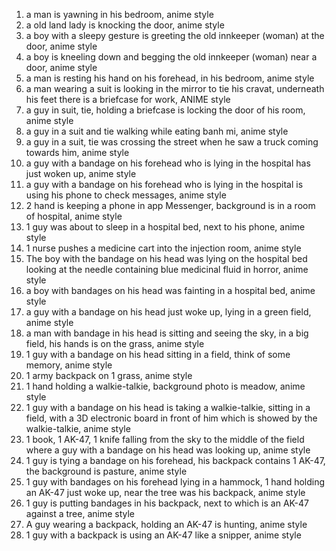 1. a man is yawning in his bedroom, anime style
2. a old land lady is knocking the door, anime style
3. a boy with a sleepy gesture is greeting the old innkeeper (woman) at the door, anime style
4. a boy is kneeling down and begging the old innkeeper (woman) near a door, anime style
5. a man is resting his hand on his forehead, in his bedroom, anime style
6. a man wearing a suit is looking in the mirror to tie his cravat, underneath his feet there is a briefcase for work, ANIME style
7. a guy in suit, tie, holding a briefcase is locking the door of his room, anime style
8. a guy in a suit and tie walking while eating  banh mi, anime style
9. a guy in a suit, tie was crossing the street when he saw a truck coming towards him, anime style
10. a guy with a bandage on his forehead who is lying in the hospital has just woken up, anime style
11. a guy with a bandage on his forehead who is lying in the hospital is using his phone to check messages, anime style
12. 2 hand is keeping a phone in app Messenger, background is in a room of hospital, anime style
13. 1 guy was about to sleep in a hospital bed, next to his phone, anime style
14. 1 nurse pushes a medicine cart into the injection room, anime style
15. The boy with the bandage on his head was lying on the hospital bed looking at the needle containing blue medicinal fluid in horror, anime style
16. a boy with bandages on his head was fainting in a hospital bed, anime style
17. a guy with a bandage on his head just woke up, lying in a green field, anime style
18. a man with bandage in his head is sitting and seeing the sky, in a big field, his hands is on the grass, anime style
19. 1 guy with a bandage on his head sitting in a field, think of some memory, anime style
20. 1 army backpack on 1 grass, anime style
21. 1 hand holding a walkie-talkie, background photo is meadow, anime style 
22. 1 guy with a bandage on his head is taking a walkie-talkie, sitting in a field, with a 3D electronic board in front of him which is showed by the walkie-talkie, anime style
23. 1 book, 1 AK-47, 1 knife falling from the sky to the middle of the field where a guy with a bandage on his head was looking up, anime style
24. 1 guy is tying a bandage on his forehead, his backpack contains 1 AK-47, the background is pasture, anime style
25. 1 guy with bandages on his forehead lying in a hammock, 1 hand holding an AK-47 just woke up, near the tree was his backpack, anime style
26. 1 guy is putting bandages in his backpack, next to which is an AK-47 against a tree, anime style
27. A guy wearing a backpack, holding an AK-47 is hunting, anime style
28. 1 guy with a backpack is using an AK-47 like a snipper, anime style